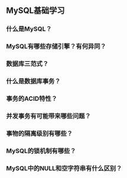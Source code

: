 ## MySQL基础学习

### 什么是MySQL？

### MySQL有哪些存储引擎？有何异同？

### 数据库三范式？

### 什么是数据库事务？

### 事务的ACID特性？

### 并发事务有可能带来哪些问题？

### 事物的隔离级别有哪些？

### MySQL的锁机制有哪些？

### MySQL中的NULL和空字符串有什么区别？